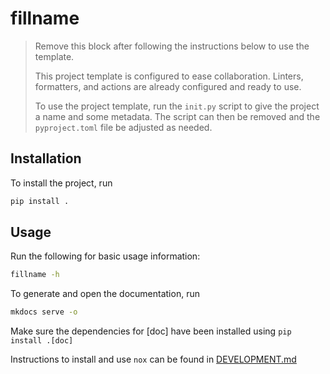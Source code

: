 # fillname

> Remove this block after following the instructions below to use the template.
>
> This project template is configured to ease collaboration. Linters,
> formatters, and actions are already configured and ready to use.
>
> To use the project template, run the `init.py` script to give the project a
> name and some metadata. The script can then be removed and the
> `pyproject.toml` file be adjusted as needed.

## Installation

To install the project, run

```bash
pip install .
```

## Usage

Run the following for basic usage information:

```bash
fillname -h
```

To generate and open the documentation, run

```bash
mkdocs serve -o
```

Make sure the dependencies for \[doc\] have been installed using
`pip install .[doc]`

Instructions to install and use `nox` can be found in
[DEVELOPMENT.md](./DEVELOPMENT.md)
